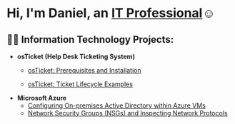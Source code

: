 <h1>Hi, I'm Daniel, an <a href="https://linkedin.com/in/daniel-abarca-53199235b
">IT Professional</a>☺</h1>

<h2>👨‍💻 Information Technology Projects:</h2>

- <b>osTicket (Help Desk Ticketing System)</b>
  - [osTicket: Prerequisites and Installation](https://github.com/dabarca01/osticket-prereqs)
 
  - [osTicket: Ticket Lifecycle Examples](https://github.com/dabarca01/ticket-lifecycle)
- <b>Microsoft Azure</b>
  - [Configuring On-premises Active Directory within Azure VMs](https://github.com/dabarca01/configure-ad)
  - [Network Security Groups (NSGs) and Inspecting Network Protocols](https://github.com/dabarca01/azure-network-protocols)
